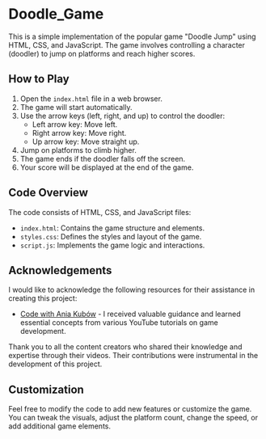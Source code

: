 # Doodle_Game
This is a simple implementation of the popular game "Doodle Jump" using HTML, CSS, and JavaScript. The game involves controlling a character (doodler) to jump on platforms and reach higher scores.

## How to Play
1. Open the `index.html` file in a web browser.
2. The game will start automatically.
3. Use the arrow keys (left, right, and up) to control the doodler:
   - Left arrow key: Move left.
   - Right arrow key: Move right.
   - Up arrow key: Move straight up.
4. Jump on platforms to climb higher.
5. The game ends if the doodler falls off the screen.
6. Your score will be displayed at the end of the game.

## Code Overview
The code consists of HTML, CSS, and JavaScript files:

- `index.html`: Contains the game structure and elements.
- `styles.css`: Defines the styles and layout of the game.
- `script.js`: Implements the game logic and interactions.

## Acknowledgements
I would like to acknowledge the following resources for their assistance in creating this project:
- [Code with Ania Kubów]( https://youtu.be/YSEsSs3hB6A) - I received valuable guidance and learned essential concepts from various YouTube tutorials on game development.

Thank you to all the content creators who shared their knowledge and expertise through their videos. Their contributions were instrumental in the development of this project.

## Customization
Feel free to modify the code to add new features or customize the game. You can tweak the visuals, adjust the platform count, change the speed, or add additional game elements.


